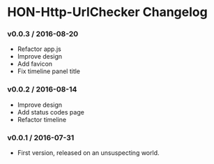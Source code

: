 HON-Http-UrlChecker Changelog
=============================

### v0.0.3 / 2016-08-20
 - Refactor app.js
 - Improve design
 - Add favicon
 - Fix timeline panel title

### v0.0.2 / 2016-08-14
 - Improve design
 - Add status codes page
 - Refactor timeline

### v0.0.1 / 2016-07-31
 - First version, released on an unsuspecting world.
